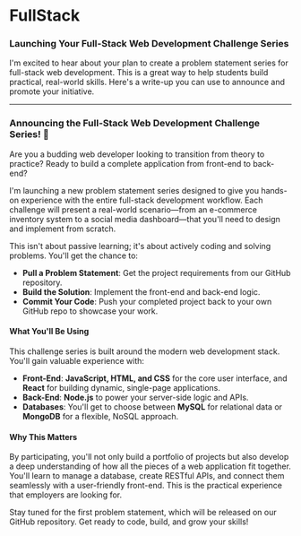# FullStack
### Launching Your Full-Stack Web Development Challenge Series

I'm excited to hear about your plan to create a problem statement series for full-stack web development. This is a great way to help students build practical, real-world skills. Here's a write-up you can use to announce and promote your initiative.

***

### **Announcing the Full-Stack Web Development Challenge Series!** 🚀

Are you a budding web developer looking to transition from theory to practice? Ready to build a complete application from front-end to back-end?

I'm launching a new problem statement series designed to give you hands-on experience with the entire full-stack development workflow. Each challenge will present a real-world scenario—from an e-commerce inventory system to a social media dashboard—that you'll need to design and implement from scratch.

This isn't about passive learning; it's about actively coding and solving problems. You'll get the chance to:

* **Pull a Problem Statement**: Get the project requirements from our GitHub repository.
* **Build the Solution**: Implement the front-end and back-end logic.
* **Commit Your Code**: Push your completed project back to your own GitHub repo to showcase your work.

#### **What You'll Be Using**

This challenge series is built around the modern web development stack. You'll gain valuable experience with:

* **Front-End**: **JavaScript, HTML, and CSS** for the core user interface, and **React** for building dynamic, single-page applications.
* **Back-End**: **Node.js** to power your server-side logic and APIs.
* **Databases**: You'll get to choose between **MySQL** for relational data or **MongoDB** for a flexible, NoSQL approach.

#### **Why This Matters**

By participating, you'll not only build a portfolio of projects but also develop a deep understanding of how all the pieces of a web application fit together. You'll learn to manage a database, create RESTful APIs, and connect them seamlessly with a user-friendly front-end. This is the practical experience that employers are looking for.

Stay tuned for the first problem statement, which will be released on our GitHub repository. Get ready to code, build, and grow your skills! 

